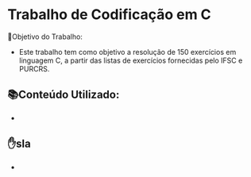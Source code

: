 # Trabalho de Codificação em C

📌Objetivo do Trabalho:
- Este trabalho tem como objetivo a resolução de 150 exercícios em linguagem C, a partir das listas de exercícios fornecidas pelo IFSC e PURCRS.

📚Conteúdo Utilizado:
- 
-

✋sla
-
-